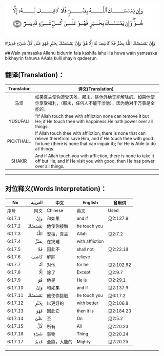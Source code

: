 ![006:017](images/006_017.gif)

#وَإِنْ يَمْسَسْكَ اللَّهُ بِضُرٍّ فَلَا كَاشِفَ لَهُ إِلَّا هُوَ ۖ وَإِنْ يَمْسَسْكَ بِخَيْرٍ فَهُوَ عَلَىٰ كُلِّ شَيْءٍ قَدِيرٌ 

##Wain yamsaska Allahu bidurrin fala kashifa lahu illa huwa wain yamsaska bikhayrin fahuwa AAala kulli shayin qadeerun 

## 翻译(Translation)：

| Translator | 译文(Translation)                                            |
| :--------: | ------------------------------------------------------------ |
|    马坚    | 如果真主使你遭受灾难，那末，除他外绝无能解除的。如果他使你享受福利，（那末，任何人不能干涉他），因为他对于万事是全能的。 |
|  YUSUFALI  | "If Allah touch thee with affliction none can remove it but He; if He touch thee with happiness He hath power over all things. |
| PICKTHALL  | If Allah touch thee with affliction, there is none that can relieve therefrom save Him, and if He touch thee with good fortune (there is none that can impair it); for He is Able to do all things. |
|   SHAKIR   | And if Allah touch you with affliction, there is none to take it off but He; and if He visit you with good, then He has power over all things. |

---

## 对位释义(Words Interpretation)：

| No   | العربية | 中文    | English | 曾用词 |
| ---- | ------: | ------- | ------- | ------ |
| 序号 |    阿文 | Chinese | 英文    | Used   |
| 6:17.1  | وَإِنْ   | 和如果       | and if          | 见2:137.9  |
| 6:17.2  | يَمْسَسْكَ | 他使你接触   | he touch you    |            |
| 6:17.3  | اللَّهُ  | 安拉，真主   | Allah           | 见2:7.2    |
| 6:17.4  | بِضُرٍّ   | 在灾难       | with affliction |            |
| 6:17.5  | فَلَا   | 因此不       | shall not       | 见2:22.18  |
| 6:17.6  | كَاشِفَ  | 解除         | relieve         |            |
| 6:17.7  | لَهُ    | 对他         | for he          | 见2:102.62 |
| 6:17.8  | إِلَّا   | 除了         | Except          | 见2:9.7    |
| 6:17.9  | هُوَ    | 他是         | He is           | 见2:29.1   |
| 6:17.10 | وَإِنْ   | 和如果       | and if          | 见2:137.9  |
| 6:17.11 | يَمْسَسْكَ | 他使你接触   | he touch you    | 见6:17.2   |
| 6:17.12 | بِخَيْرٍ  | 以更好的     | with better     | 见2:106.8  |
| 6:17.13 | فَهُوَ   | 因此它       | then it is      | 见2:184.23 |
| 6:17.14 | عَلَىٰ   | 至           | On              | 见2:5.2    |
| 6:17.15 | كُلِّ    | 所有         | All             | 见2:20.23  |
| 6:17.16 | شَيْءٍ   | 事物         | Thing           | 见2:20.24  |
| 6:17.17 | قَدِيرٌ  | 全能，大能的 | Mighty          | 见2:20.25  |

---
